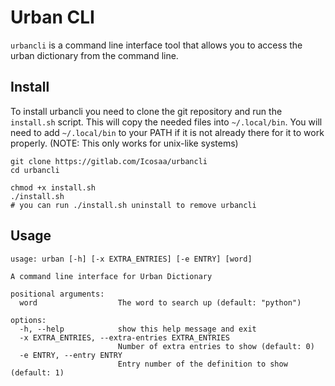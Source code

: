 # Urban CLI

`urbancli` is a command line interface tool that allows you to access the urban dictionary from the command line.

## Install

To install urbancli you need to clone the git repository and run the `install.sh` 
script. This will copy the needed files into `~/.local/bin`. You will need 
to add `~/.local/bin` to your PATH if it is not already there for it to work 
properly. (NOTE: This only works for unix-like systems)

```
git clone https://gitlab.com/Icosaa/urbancli
cd urbancli

chmod +x install.sh
./install.sh
# you can run ./install.sh uninstall to remove urbancli 
```

## Usage

```
usage: urban [-h] [-x EXTRA_ENTRIES] [-e ENTRY] [word]

A command line interface for Urban Dictionary

positional arguments:
  word                  The word to search up (default: "python")

options:
  -h, --help            show this help message and exit
  -x EXTRA_ENTRIES, --extra-entries EXTRA_ENTRIES
                        Number of extra entries to show (default: 0)
  -e ENTRY, --entry ENTRY
                        Entry number of the definition to show (default: 1)
```
